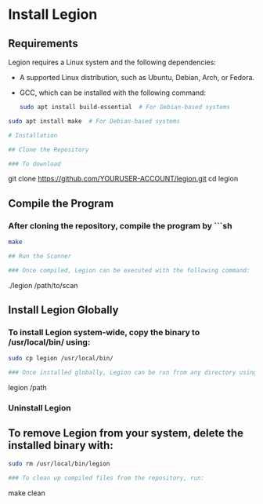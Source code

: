 # Install Legion

## Requirements

Legion requires a Linux system and the following dependencies:

- A supported Linux distribution, such as Ubuntu, Debian, Arch, or Fedora.
- GCC, which can be installed with the following command:
  
  ```sh
  sudo apt install build-essential  # For Debian-based systems

 ```sh
sudo apt install make  # For Debian-based systems

# Installation

## Clone the Repository

### To download
```
git clone https://github.com/YOURUSER-ACCOUNT/legion.git
cd legion

## Compile the Program

### After cloning the repository, compile the program by ```sh
```sh
make

## Run the Scanner

### Once compiled, Legion can be executed with the following command:

```
./legion /path/to/scan

## Install Legion Globally

### To install Legion system-wide, copy the binary to /usr/local/bin/ using:

 ```sh
sudo cp legion /usr/local/bin/

### Once installed globally, Legion can be run from any directory using:

 ```
legion /path

### Uninstall Legion

## To remove Legion from your system, delete the installed binary with:

 ```sh
sudo rm /usr/local/bin/legion

### To clean up compiled files from the repository, run:

 ```
make clean

